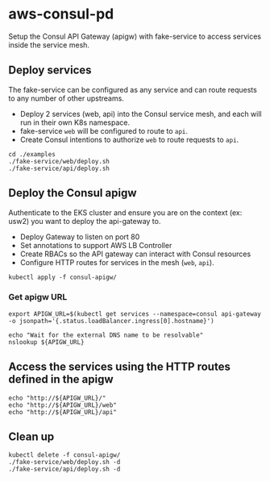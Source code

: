 # aws-consul-pd
Setup the Consul API Gateway (apigw) with fake-service to access services inside the service mesh.

## Deploy services
The fake-service can be configured as any service and can route requests to any number of other upstreams. 
* Deploy 2 services (web, api) into the Consul service mesh, and each will run in their own K8s namespace.  
* fake-service `web` will be configured to route to `api`.
* Create Consul intentions to authorize `web` to route requests to `api`.

```
cd ./examples
./fake-service/web/deploy.sh
./fake-service/api/deploy.sh
```

## Deploy the Consul apigw
Authenticate to the EKS cluster and ensure you are on the context (ex: usw2) you want to deploy the api-gateway to.
* Deploy Gateway to listen on port 80
* Set annotations to support AWS LB Controller
* Create RBACs so the API gateway can interact with Consul resources
* Configure HTTP routes for services in the mesh (`web`, `api`).

```
kubectl apply -f consul-apigw/
```

### Get apigw URL
```
export APIGW_URL=$(kubectl get services --namespace=consul api-gateway -o jsonpath='{.status.loadBalancer.ingress[0].hostname}')

echo "Wait for the external DNS name to be resolvable"
nslookup ${APIGW_URL}
```

## Access the services using the HTTP routes defined in the apigw
```
echo "http://${APIGW_URL}/"
echo "http://${APIGW_URL}/web"
echo "http://${APIGW_URL}/api"
```

## Clean up
```
kubectl delete -f consul-apigw/
./fake-service/web/deploy.sh -d
./fake-service/api/deploy.sh -d

```